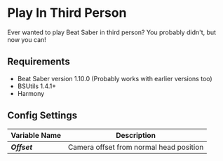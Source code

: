 # Play In Third Person
Ever wanted to play Beat Saber in third person?
You probably didn't, but now you can!

## Requirements
- Beat Saber version 1.10.0 (Probably works with earlier versions too)
- BSUtils 1.4.1+
- Harmony

## Config Settings
|Variable Name|Description|
|-|-|
|***Offset***|Camera offset from normal head position|

